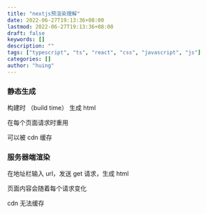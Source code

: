 ```yaml
---
title: "nextjs预渲染理解"
date: 2022-06-27T19:13:36+08:00
lastmod: 2022-06-27T19:13:36+08:00
draft: false
keywords: []
description: ""
tags: ["typescript", "ts", "react", "css", "javascript", "js"]
categories: []
author: "huing"
---
```


### 静态生成

构建时 （build time） 生成 html

在每个页面请求时重用

可以被 cdn 缓存

### 服务器端渲染

在地址栏输入 url，发送 get 请求，生成 html

页面内容会随着每个请求变化

cdn 无法缓存
